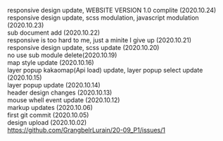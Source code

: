 responsive design update, WEBSITE VERSION 1.0 complite (2020.10.24)</br>
responsive design update, scss modulation, javascript modulation (2020.10.23)</br>
sub document add (2020.10.22)</br>
responsive is too hard to me, just a minite I give up (2020.10.21)</br>
responsive design update, scss update (2020.10.20)</br>
no use sub module delete(2020.10.19)</br>
map style update (2020.10.16)</br>
layer popup kakaomap(Api load) update, layer popup select update (2020.10.15)</br>
layer popup update (2020.10.14)</br>
header design changes (2020.10.13)</br>
mouse whell event update (2020.10.12)</br>
markup updates (2020.10.06)</br>
first git commit (2020.10.05)</br>
design upload (2020.10.02)</br>
https://github.com/GrangbelrLurain/20-09_P1/issues/1
